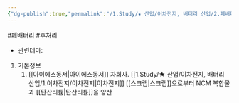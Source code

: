 ```yaml
---
{"dg-publish":true,"permalink":"/1.Study/★ 산업/이차전지, 배터리 산업/2.폐배터리/종목/아이에사티엠씨/","created":"2024-11-20T21:02:27.623+09:00","updated":"2025-06-03T20:07:21.378+09:00"}
---
```


#폐배터리 #후처리 


- 관련테마: 


1. 기본정보
	1. [[아이에스동서\|아이에스동서]] 자회사. [[1.Study/★ 산업/이차전지, 배터리 산업/1.이차전지/이차전지\|이차전지]] [[스크랩\|스크랩]]으로부터 NCM 복합물과 [[탄산리튬\|탄산리튬]]을 양산

